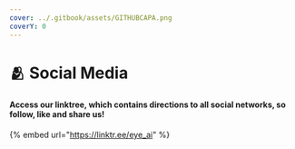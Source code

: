 ```yaml
---
cover: ../.gitbook/assets/GITHUBCAPA.png
coverY: 0
---
```


# 🫂 Social Media

#### Access our linktree, which contains directions to all social networks, so follow, like and share us!

{% embed url="https://linktr.ee/eye_ai" %}
